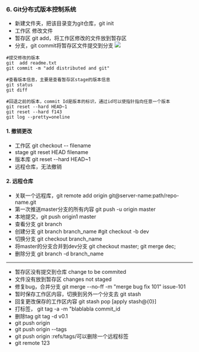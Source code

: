 ### 6. Git分布式版本控制系统
- 新建文件夹，把该目录变为git仓库，git init
- 工作区 修改文件
- 暂存区 git add，将工作区修改的文件放到暂存区
- 分支，git commit将暂存区文件提交到分支
![](http://p5mgrasjk.bkt.clouddn.com/18-6-5/61512765.jpg)

```
#提交修改的版本
git  add readme.txt 
git commit -m "add distributed and git"

#查看版本信息，主要是查看暂存区stage的版本信息
git status
git diff

#回退之前的版本，commit Id是版本的标识，通过id可以使指针指向任意一个版本
git reset --hard HEAD~1
git reset --hard f143
git log --pretty=oneline
```

#### 1. 撤销更改
- 工作区 git checkout -- filename
- stage  git reset HEAD filename
- 版本库 git reset --hard HEAD~1
- 远程仓库，无法撤销

#### 2. 远程仓库
- 关联一个远程库，git remote add origin git@server-name:path/repo-name.git
- 第一次推送master分支的所有内容 git push -u origin master
- 本地提交，git push origin1 master
- 查看分支 git branch
- 创建分支 git branch branch_name    #git checkout -b dev
- 切换分支 git checkout branch_name
- 将master的分支合并到dev分支 git checkout master; git merge dec; 
- 删除分支 git branch -d branch_name 
---
- 暂存区没有提交到仓库 change to be commited
- 文件没有放到暂存区 changes not staged 
- 修复bug，合并分支 git merge --no-ff -m "merge bug fix 101" issue-101
- 暂时保存工作区内容，切换到另外一个分支去 git stash
- 回复更改保存的工作区内容  git stash pop [apply stash@{0}]
- 打标签， git tag -a <tagname> -m "blablabla commit_id
- 删除tag git tag -d v0.1
- git push origin <tagname>
- git push origin --tags
- git push origin :refs/tags/<tagname>可以删除一个远程标签
- git remote
123
